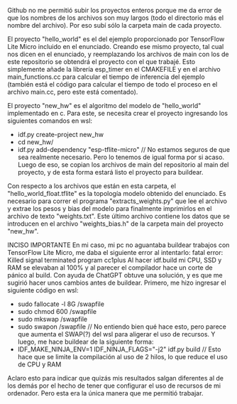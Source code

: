Github no me permitió subir los proyectos enteros porque me da error de que los nombres de los archivos son muy largos 
(todo el directorio más el nombre del archivo). Por eso subí sólo la carpeta main de cada proyecto.

El proyecto "hello_world" es el del ejemplo proporcionado por TensorFlow Lite Micro incluido en el enunciado.
Creando ese mismo proyecto, tal cual nos dicen en el enunciado, y reemplazando los archivos de main con los de este 
repositorio se obtendrá el proyecto con el que trabajé. Esto simplemente añade la librería esp_timer en el CMAKEFILE y
en el archivo main_functions.cc para calcular el tiempo de inferencia del ejemplo (también está el código para 
calcular el tiempo de todo el proceso en el archivo main.cc, pero este está comentado).

El proyecto "new_hw" es el algoritmo del modelo de "hello_world" implementado en c. Para este, se necesita crear el 
proyecto ingresando los siguientes comandos en wsl:
  - idf.py create-project new_hw
  - cd new_hw/
  - idf.py add-dependency "esp-tflite-micro"    // No estamos seguros de que sea realmente necesario. Pero lo tenemos
                                                    de igual forma por si acaso.
Luego de eso, se copian los archivos de main del repositorio al main del proyecto, y de esta forma estará listo el
proyecto para buildear.

Con respecto a los archivos que están en esta carpeta, el "hello_world_float.tflite" es la topología modelo obtenido 
del enunciado. Es necesario para correr el programa "extracts_weights.py" que lee el archivo y extrae los pesos y 
bias del modelo para finalmente imprimirlos en el archivo de texto "weights.txt".
Este último archivo contiene los datos que se introducen en el archivo "weights_bias.h" de la carpeta main del 
proyecto "new_hw".

INCISO IMPORTANTE
En mi caso, mi pc no aguantaba buildear trabajos con TensorFlow Lite Micro, me daba el siguiente error al intentarlo:
fatal error: Killed signal terminated program cc1plus
Al hacer idf.build mi CPU, SSD y RAM se elevaban al 100% y al parecer el compilador hace un corte de pánico al build.
Con ayuda de ChatGPT obtuve una solución, y es que me sugirió hacer unos cambios antes de buildear.
Primero, me hizo ingresar el siguiente código en wsl:
  - sudo fallocate -l 8G /swapfile
  - sudo chmod 600 /swapfile
  - sudo mkswap /swapfile
  - sudo swapon /swapfile
// No entiendo bien qué hace esto, pero parece que aumenta el SWAP(?) del wsl para aligerar el uso de recursos.
Y luego, me hace buildear de la siguiente forma:
  - IDF_MAKE_NINJA_ENV=1 IDF_NINJA_FLAGS="-j2" idf.py build
// Esto hace que se limite la compilación al uso de 2 hilos, lo que reduce el uso de CPU y RAM

Aclaro esto para indicar que quizás mis resultados salgan diferentes al de los demás por el hecho de tener que 
configurar el uso de recursos de mi ordenador. Pero esta era la única manera que me permitió trabajar.
